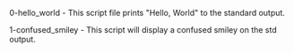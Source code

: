 0-hello_world - This script file prints "Hello, World" to the standard output.

1-confused_smiley - This script will display a confused smiley on the std output.



